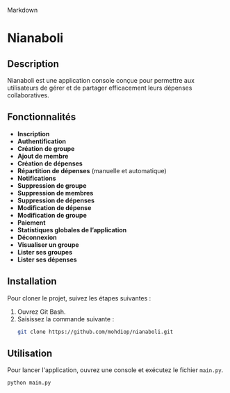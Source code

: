 Markdown

# Nianaboli

## Description

Nianaboli est une application console conçue pour permettre aux utilisateurs de gérer et de partager efficacement leurs dépenses collaboratives.

## Fonctionnalités

* **Inscription**
* **Authentification**
* **Création de groupe**
* **Ajout de membre**
* **Création de dépenses**
* **Répartition de dépenses** (manuelle et automatique)
* **Notifications**
* **Suppression de groupe**
* **Suppression de membres**
* **Suppression de dépenses**
* **Modification de dépense**
* **Modification de groupe**
* **Paiement**
* **Statistiques globales de l’application**
* **Déconnexion**
* **Visualiser un groupe**
* **Lister ses groupes**
* **Lister ses dépenses**

## Installation

Pour cloner le projet, suivez les étapes suivantes :

1.  Ouvrez Git Bash.
2.  Saisissez la commande suivante :
    ```bash
    git clone https://github.com/mohdiop/nianaboli.git
    ```

## Utilisation

Pour lancer l'application, ouvrez une console et exécutez le fichier `main.py`.

```bash
python main.py
